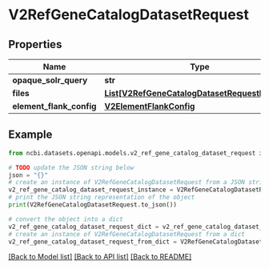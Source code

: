 # V2RefGeneCatalogDatasetRequest


## Properties

Name | Type | Description | Notes
------------ | ------------- | ------------- | -------------
**opaque_solr_query** | **str** |  | [optional] 
**files** | [**List[V2RefGeneCatalogDatasetRequestFileType]**](V2RefGeneCatalogDatasetRequestFileType.md) |  | [optional] 
**element_flank_config** | [**V2ElementFlankConfig**](V2ElementFlankConfig.md) |  | [optional] 

## Example

```python
from ncbi.datasets.openapi.models.v2_ref_gene_catalog_dataset_request import V2RefGeneCatalogDatasetRequest

# TODO update the JSON string below
json = "{}"
# create an instance of V2RefGeneCatalogDatasetRequest from a JSON string
v2_ref_gene_catalog_dataset_request_instance = V2RefGeneCatalogDatasetRequest.from_json(json)
# print the JSON string representation of the object
print(V2RefGeneCatalogDatasetRequest.to_json())

# convert the object into a dict
v2_ref_gene_catalog_dataset_request_dict = v2_ref_gene_catalog_dataset_request_instance.to_dict()
# create an instance of V2RefGeneCatalogDatasetRequest from a dict
v2_ref_gene_catalog_dataset_request_from_dict = V2RefGeneCatalogDatasetRequest.from_dict(v2_ref_gene_catalog_dataset_request_dict)
```
[[Back to Model list]](../README.md#documentation-for-models) [[Back to API list]](../README.md#documentation-for-api-endpoints) [[Back to README]](../README.md)


